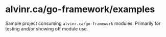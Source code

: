 # alvinr.ca/go-framework/examples

Sample project consuming `alvinr.ca/go-framework` modules.
Primarily for testing and/or showing off module use.